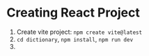 # Creating React Project
1. Create vite project: `npm create vite@latest`
2. `cd dictionary`, `npm install`, `npm run dev`
3. 